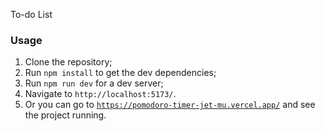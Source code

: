  To-do List

### Usage
1. Clone the repository;
2. Run `npm install` to get the dev dependencies;
3. Run `npm run dev` for a dev server;
4. Navigate to `http://localhost:5173/`.
5. Or you can go to <a href="https://pomodoro-timer-jet-mu.vercel.app/" target="_blank">`https://pomodoro-timer-jet-mu.vercel.app/`</a> and see the project running.